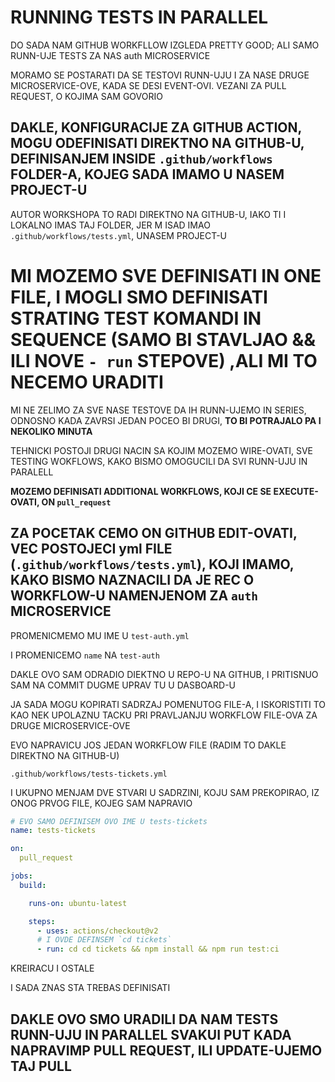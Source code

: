 # RUNNING TESTS IN PARALLEL

DO SADA NAM GITHUB WORKFLLOW IZGLEDA PRETTY GOOD; ALI SAMO RUNN-UJE TESTS ZA NAS auth MICROSERVICE

MORAMO SE POSTARATI DA SE TESTOVI RUNN-UJU I ZA NASE DRUGE MICROSERVICE-OVE, KADA SE DESI EVENT-OVI. VEZANI ZA PULL REQUEST, O KOJIMA SAM GOVORIO

## DAKLE, KONFIGURACIJE ZA GITHUB ACTION, MOGU ODEFINISATI DIREKTNO NA GITHUB-U, DEFINISANJEM INSIDE `.github/workflows` FOLDER-A, KOJEG SADA IMAMO U NASEM PROJECT-U

AUTOR WORKSHOPA TO RADI DIREKTNO NA GITHUB-U, IAKO TI I LOKALNO IMAS TAJ FOLDER, JER M ISAD IMAO `.github/workflows/tests.yml`,  UNASEM PROJECT-U

# MI MOZEMO SVE DEFINISATI IN ONE FILE, I MOGLI SMO DEFINISATI STRATING TEST KOMANDI IN SEQUENCE (SAMO BI STAVLJAO && ILI NOVE `- run` STEPOVE) ,ALI MI TO NECEMO URADITI

MI NE ZELIMO ZA SVE NASE TESTOVE DA IH RUNN-UJEMO IN SERIES, ODNOSNO KADA ZAVRSI JEDAN POCEO BI DRUGI, **TO BI POTRAJALO PA I NEKOLIKO MINUTA**

TEHNICKI POSTOJI DRUGI NACIN SA KOJIM MOZEMO WIRE-OVATI, SVE TESTING WOKFLOWS, KAKO BISMO OMOGUCILI DA SVI RUNN-UJU IN PARALELL

**MOZEMO DEFINISATI ADDITIONAL WORKFLOWS, KOJI CE SE EXECUTE-OVATI, ON `pull_request`**

## ZA POCETAK CEMO ON GITHUB EDIT-OVATI, VEC POSTOJECI yml FILE (`.github/workflows/tests.yml`), KOJI IMAMO, KAKO BISMO NAZNACILI DA JE REC O WORKFLOW-U NAMENJENOM ZA `auth` MICROSERVICE

PROMENICMEMO MU IME U `test-auth.yml`

I PROMENICEMO `name` NA `test-auth`

DAKLE OVO SAM ODRADIO DIEKTNO U REPO-U NA GITHUB, I PRITISNUO SAM NA COMMIT DUGME UPRAV TU U DASBOARD-U

JA SADA MOGU KOPIRATI SADRZAJ POMENUTOG FILE-A, I ISKORISTITI TO KAO NEK UPOLAZNU TACKU PRI PRAVLJANJU WORKFLOW FILE-OVA ZA DRUGE MICROSERVICE-OVE

EVO NAPRAVICU JOS JEDAN WORKFLOW FILE (RADIM TO DAKLE DIREKTNO NA GITHUB-U)

`.github/workflows/tests-tickets.yml`

I UKUPNO MENJAM DVE STVARI U SADRZINI, KOJU SAM PREKOPIRAO, IZ ONOG PRVOG FILE, KOJEG SAM NAPRAVIO

```yml
# EVO SAMO DEFINISEM OVO IME U tests-tickets
name: tests-tickets

on:
  pull_request

jobs:
  build:

    runs-on: ubuntu-latest

    steps:
      - uses: actions/checkout@v2
      # I OVDE DEFINSEM `cd tickets`
      - run: cd cd tickets && npm install && npm run test:ci

```

KREIRACU I OSTALE 

I SADA ZNAS STA TREBAS DEFINISATI

## DAKLE OVO SMO URADILI DA NAM TESTS RUNN-UJU IN PARALLEL SVAKUI PUT KADA NAPRAVIMP PULL REQUEST, ILI UPDATE-UJEMO TAJ PULL 



